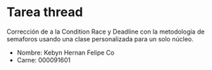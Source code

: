 # Tarea thread
Corrección de a la Condition Race y Deadline con la metodología de semaforos usando una clase personalizada para un solo núcleo.

* Nombre: Kebyn Hernan Felipe Co
* Carne: 000091601
